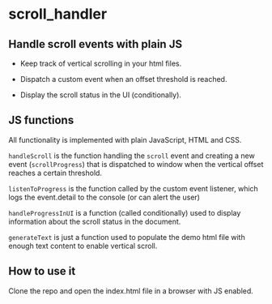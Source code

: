 # scroll_handler

## Handle scroll events with plain JS

- Keep track of vertical scrolling in your html files.

- Dispatch a custom event when an offset threshold is reached.

- Display the scroll status in the UI (conditionally).

## JS functions

All functionality is implemented with plain JavaScript, HTML and CSS.

`handleScroll` is the function handling the `scroll` event and creating a new event (`scrollProgress`) that is dispatched to window when the vertical offset reaches a certain threshold.

`listenToProgress` is the function called by the custom event listener, which logs the event.detail to the console (or can alert the user)

`handleProgressInUI` is a function (called conditionally) used to display information about the scroll status in the document.

`generateText` is just a function used to populate the demo html file with enough text content to enable vertical scroll.

## How to use it

Clone the repo and open the index.html file in a browser with JS enabled.
